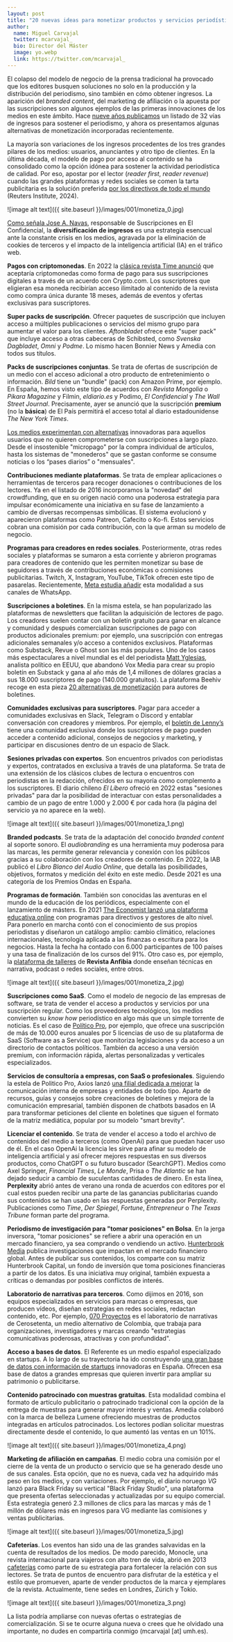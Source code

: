 ```yaml
---
layout: post
title: "20 nuevas ideas para monetizar productos y servicios periodísticos"
author:
  name: Miguel Carvajal
  twitter: mcarvajal_
  bio: Director del Máster
  image: yo.webp
  link: https://twitter.com/mcarvajal_
---
```

El colapso del modelo de negocio de la prensa tradicional ha provocado que los editores busquen soluciones no solo en la producción y la distribución del periodismo, sino también en cómo obtener ingresos. La aparición del *branded content*, del marketing de afiliación o la apuesta por las suscripciones son algunos ejemplos de las primeras innovaciones de los medios en este ámbito. Hace [nueve años publicamos](https://mip.umh.es/blog/2016/01/31/vias-ingresos-periodismo-monetizacion/) un listado de 32 vías de ingresos para sostener el periodismo, y ahora os presentamos algunas alternativas de monetización incorporadas recientemente. 

La mayoría son variaciones de los ingresos procedentes de los tres grandes pilares de los medios: usuarios, anunciantes y otro tipo de clientes. En la última década, el modelo de pago por acceso al contenido se ha consolidado como la opción idónea para sostener la actividad periodística de calidad. Por eso, apostar por el lector (*reader first*, *reader revenue*) cuando las grandes plataformas y redes sociales se comen la tarta publicitaria es la solución preferida [por los directivos de todo el mundo](https://reutersinstitute.politics.ox.ac.uk/journalism-media-and-technology-trends-and-predictions-2024) (Reuters Institute, 2024).

![image alt text]({{ site.baseurl }}/images/001/monetiza_0.jpg)

[Como señala Jose A. Navas](https://www.cuadernosdeperiodistas.com/diversificacion-de-ingresos-hacia-la-optimizacion-total/), responsable de Suscripciones en El Confidencial, la **diversificación de ingresos** es una estrategia esencual ante la constante crisis en los medios, agravada por la eliminación de cookies de terceros y el impacto de la inteligencia artificial (IA) en el tráfico web. 

**Pagos con criptomonedas**. En 2022 la [clásica revista Time anunció](https://time.com/5955969/time-partners-with-crypto-com/) que aceptaría criptomonedas como forma de pago para sus suscripciones digitales a través de un acuerdo con Crypto.com. Los suscriptores que eligieran esa moneda recibirían acceso ilimitado al contenido de la revista como compra única durante 18 meses, además de eventos y ofertas exclusivas para suscriptores. 

**Super packs de suscripción**. Ofrecer paquetes de suscripción que incluyen acceso a múltiples publicaciones o servicios del mismo grupo para aumentar el valor para los clientes. *Aftonbladet* ofrece este "super pack" que incluye acceso a otras cabeceras de Schibsted, como *Svenska Dagbladet*, *Omni* y *Podme*. Lo mismo hacen Bonnier News y Amedia con todos sus títulos. 

**Packs de suscripciones conjuntas**. Se trata de ofertas de suscripción de un medio con el acceso adicional a otro producto de entretenimiento o información. *Bild* tiene un "bundle" (pack) con Amazon Prime, por ejemplo. En España, hemos visto este tipo de acuerdos con *Revista Mongolia* o *Pikara Magazine* y Filmin, *eldiario.es* y Podimo, *El Confidencial* y *The Wall Street Journal*. Precisamente, ayer se anunció que la suscripción **premium** (no la **básica**) de El País permitirá el acceso total al diario estadounidense *The New York Times*.

[Los medios experimentan con alternativas](https://theaudiencers.com/dont-feel-like-subscribing-12-examples-of-alternatives-to-increase-arpu/) innovadoras para aquellos usuarios que no quieren comprometerse con suscripciones a largo plazo. Desde el insostenible "micropago" por la compra individual de artículos, hasta los sistemas de "monederos" que se gastan conforme se consume noticias o los “pases diarios” o "mensuales". 

**Contribuciones mediante plataformas**. Se trata de emplear aplicaciones o herramientas de terceros para recoger donaciones o contribuciones de los lectores. Ya en el listado de 2016 incorporamos la "novedad" del crowdfunding, que en su origen nació como una poderosa estrategia para impulsar económicamente una iniciativa en su fase de lanzamiento a cambio de diversas recompensas simbólicas. El sistema evolucionó y aparecieron plataformas como Patreon, Cafecito o Ko-fi. Estos servicios cobran una comisión por cada contribución, con la que arman su modelo de negocio.

**Programas para creadores en redes sociales**. Posteriormente, otras redes sociales y plataformas se sumaron a esta corriente y abrieron programas para creadores de contenido que les permiten monetizar su base de seguidores a través de contribuciones económicas o comisiones publicitarias. Twitch, X, Instagram, YouTube, TikTok ofrecen este tipo de pasarelas. Recientemente, [Meta estudia añadir](https://www.nytimes.com/2024/09/24/business/media/whatsapp-news-outlets.html) esta modalidad a sus canales de WhatsApp.

**Suscripciones a boletines**. En la misma estela, se han popularizado las plataformas de newsletters que facilitan la adquisición de lectores de pago. Los creadores suelen contar con un boletín gratuito para ganar en alcance y comunidad y después comercializan suscripciones de pago con productos adicionales premium: por ejemplo, una suscripción con entregas adicionales semanales y/o acceso a contenidos exclusivos. Plataformas como Substack, Revue o Ghost son las más populares. Uno de los casos más espectaculares a nivel mundial es el del periodista [Matt Yglesias](https://www.slowboring.com/), analista político en EEUU, que abandonó Vox Media para crear su propio boletín en Substack y gana al año más de 1,4 millones de dólares gracias a sus 18.000 suscriptores de pago (140.000 gratuitos). La plataforma Beehiv recoge en esta pieza [20 alternativas de monetización](https://blog.beehiiv.com/p/20-ways-to-monetize-your-newsletter) para autores de boletines.

**Comunidades exclusivas para suscriptores**. Pagar para acceder a comunidades exclusivas en Slack, Telegram o Discord y entablar conversación con creadores y miembros. Por ejemplo, el [boletín de Lenny’s](https://www.lennysnewsletter.com/p/community) tiene una comunidad exclusiva donde los suscriptores de pago pueden acceder a contenido adicional, consejos de negocios y marketing, y participar en discusiones dentro de un espacio de Slack.

**Sesiones privadas con expertos**. Son encuentros privados con periodistas y expertos, contratados en exclusiva a través de una plataforma. Se trata de una extensión de los clásicos clubes de lectura o encuentros con periodistas en la redacción, ofrecidos en su mayoría como complemento a los suscriptores. El diario chileno *El Líbero* ofreció en 2022 estas "sesiones privadas" para dar la posibilidad de interactuar con estas personalidades a cambio de un pago de entre 1.000 y 2.000 € por cada hora (la página del servicio ya no aparece en la web). 

![image alt text]({{ site.baseurl }}/images/001/monetiza_1.png)

**Branded podcasts**. Se trata de la adaptación del conocido *branded content* al soporte sonoro. El *audiobranding* es una herramienta muy poderosa para las marcas, les permite generar relevancia y conexión con los públicos gracias a su colaboración con los creadores de contenido. En 2022, la IAB publicó el *Libro Blanco del Audio Online*, que detalla las posibilidades, objetivos, formatos y medición del éxito en este medio. Desde 2021 es una categoría de los Premios Ondas en España.

**Programas de formación**. También son conocidas las aventuras en el mundo de la educación de los periódicos, especialmente con el lanzamiento de másters. En 2021 [The Economist lanzó una plataforma educativa online](https://education.economist.com/) con programas para directivos y gestores de alto nivel. Para ponerlo en marcha contó con el conocimiento de sus propios periodistas y diseñaron un catálogo amplio: cambio climático, relaciones internacionales, tecnología aplicada a las finanzas o escritura para los negocios. Hasta la fecha ha contado con 6.000 participantes de 100 países y una tasa de finalización de los cursos del 91%. Otro caso es, por ejemplo, la [plataforma de talleres](https://www.revistaanfibia.com/talleres/) de **Revista Anfibia** donde enseñan técnicas en narrativa, podcast o redes sociales, entre otros. 

![image alt text]({{ site.baseurl }}/images/001/monetiza_2.jpg)

**Suscripciones como SaaS**. Como el modelo de negocio de las empresas de software, se trata de vender el acceso a productos y servicios por una suscripción regular. Como los proveedores tecnológicos, los medios convierten su *know how* periodístico en algo más que un simple torrente de noticias. Es el caso de [Político Pro](https://www.politicopro.com), por ejemplo, que ofrece una suscripción de más de 10.000 euros anuales por 5 licencias de uso de su plataforma de  SaaS (Software as a Service) que monitoriza legislaciones y da acceso a un directorio de contactos políticos. También da acceso a una versión premium, con información rápida, alertas personalizadas y verticales especializados. 

**Servicios de consultoría a empresas, con SaaS o profesionales**. Siguiendo la estela de Politico Pro, Axios lanzó [una filial dedicada a mejorar](https://www.axioshq.com/) la comunicación interna de empresas y entidades de todo tipo. Aparte de recursos, guías y consejos sobre creaciones de boletines y mejora de la comunicación empresarial, también disponen de chatbots basados en IA para transformar peticiones del cliente en boletines que siguen el formato de la matriz mediática, popular por su modelo "smart brevity".

**Licenciar el contenido**. Se trata de vender el acceso a todo el archivo de contenidos del medio a terceros (como OpenAi) para que puedan hacer uso de él. En el caso OpenAi la licencia les sirve para afinar su modelo de inteligencia artificial y así ofrecer mejores respuestas en sus diversos productos, como ChatGPT o su futuro buscador (SearchGPT). Medios como Axel Springer, *Financial Times*, *Le Monde*, Prisa o *The Atlantic* se han dejado seducir a cambio de suculentas cantidades de dinero. En esta línea, **Perplexity** abrió antes de verano una ronda de acuerdos con editores por el cual estos pueden recibir una parte de las ganancias publicitarias cuando sus contenidos se han usado en las respuestas generadas por Perplexity. Publicaciones como *Time*, *Der Spiegel*, *Fortune*, *Entrepreneur* o *The Texas Tribune* forman parte del programa.

**Periodismo de investigación para "tomar posiciones" en Bolsa**. En la jerga inversora, "tomar posiciones" se refiere a abrir una operación en un mercado financiero, ya sea comprando o vendiendo un activo. [Hunterbrook Media](https://hntrbrk.com/) publica investigaciones que impactan en el mercado financiero global. Antes de publicar sus contenidos, los comparte con su matriz Hunterbrook Capital, un fondo de inversión que toma posiciones financieras a partir de los datos. Es una iniciativa muy original, también expuesta a críticas o demandas por posibles conflictos de interés.

**Laboratorio de narrativas para terceros**. Como dijimos en 2016, son equipos especializados en servicios para marcas o empresas, que producen vídeos, diseñan estrategias en redes sociales, redactan contenido, etc. Por ejemplo, [070 Proyectos](https://cerosetenta.uniandes.edu.co/proyectos/) es el laboratorio de narrativas de Cerosetenta, un medio alternativo de Colombia, que trabaja para organizaciones, investigadores y marcas creando "estrategias comunicativas poderosas, atractivas y con profundidad".

**Acceso a bases de datos**. El Referente es un medio español especializado en startups. A lo largo de su trayectoria ha ido construyendo [una gran base de datos con información de startups](https://elreferente.es/ecosistema-startup/) innovadoras en España. Ofrecen esa base de datos a grandes empresas que quieren invertir para ampliar su patrimonio o publicitarse.

**Contenido patrocinado con muestras gratuitas**. Esta modalidad combina el formato de artículo publicitario o patrocinado tradicional con la opción de la entrega de muestras para generar mayor interés y ventas. Amedia colaboró con la marca de belleza Lumene ofreciendo muestras de productos integradas en artículos patrocinados. Los lectores podían solicitar muestras directamente desde el contenido, lo que aumentó las ventas en un 101%. 

![image alt text]({{ site.baseurl }}/images/001/monetiza_4.png)

**Marketing de afiliación en campañas**. El medio cobra una comisión por el cierre de la venta de un producto o servicio que se ha generado desde uno de sus canales. Esta opción, que no es nueva, cada vez ha adquirido más peso en los medios, y con variaciones. Por ejemplo, el diario noruego *VG* lanzó para Black Friday su vertical "Black Friday Studio", una plataforma que presenta ofertas seleccionadas y actualizadas por su equipo comercial. Esta estrategia generó 2.3 millones de clics para las marcas y más de 1 millón de dólares más en ingresos para VG mediante las comisiones y ventas publicitarias.

![image alt text]({{ site.baseurl }}/images/001/monetiza_5.jpg)


**Cafeterías**. Los eventos han sido una de las grandes salvavidas en la cuenta de resultados de los medios. De modo parecido, Monocle, una revista internacional para viajeros con alto tren de vida, abrió en 2013 [cafeterías](https://monocle.com/about/contacts/monocle-cafe-london/) como parte de su estrategia para fortalecer la relación con sus lectores. Se trata de puntos de encuentro para disfrutar de la estética y el estilo que promueven, aparte de vender productos de la marca y ejemplares de la revista. Actualmente, tiene sedes en Londres, Zúrich y Tokio.

![image alt text]({{ site.baseurl }}/images/001/monetiza_3.png)

La lista podría ampliarse con nuevas ofertas o estrategias de comercialización. Si se te ocurre alguna nueva o crees que he olvidado una importante, no dudes en compartirla conmigo (mcarvajal [at] umh.es).

